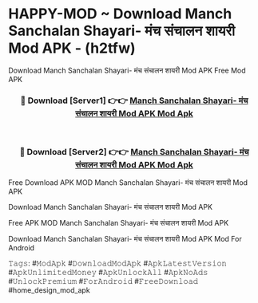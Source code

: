 # HAPPY-MOD ~ Download Manch Sanchalan Shayari- मंच संचालन शायरी  Mod APK - (h2tfw)
Download Manch Sanchalan Shayari- मंच संचालन शायरी  Mod APK Free Mod APK

<div align="center">
<h3>🔴 Download [Server1] 👉👉 <a href="https://apk-comot.site?title=Manch_Sanchalan_Shayari-_मंच_संचालन_शायरी__Mod_APK">Manch Sanchalan Shayari- मंच संचालन शायरी  Mod APK Mod Apk</a></h3><br>

<h3>🔴 Download [Server2] 👉👉 <a href="https://apk-comot.site?title=Manch_Sanchalan_Shayari-_मंच_संचालन_शायरी__Mod_APK">Manch Sanchalan Shayari- मंच संचालन शायरी  Mod APK Mod Apk</a></h3>
</div>


Free Download APK MOD Manch Sanchalan Shayari- मंच संचालन शायरी  Mod APK

Download Manch Sanchalan Shayari- मंच संचालन शायरी  Mod APK 

Free APK MOD Manch Sanchalan Shayari- मंच संचालन शायरी  Mod APK 

Download Manch Sanchalan Shayari- मंच संचालन शायरी  Mod APK Mod For Android

𝚃𝚊𝚐𝚜: #𝙼𝚘𝚍𝙰𝚙𝚔 #𝙳𝚘𝚠𝚗𝚕𝚘𝚊𝚍𝙼𝚘𝚍𝙰𝚙𝚔 #𝙰𝚙𝚔𝙻𝚊𝚝𝚎𝚜𝚝𝚅𝚎𝚛𝚜𝚒𝚘𝚗 #𝙰𝚙𝚔𝚄𝚗𝚕𝚒𝚖𝚒𝚝𝚎𝚍𝙼𝚘𝚗𝚎𝚢 #𝙰𝚙𝚔𝚄𝚗𝚕𝚘𝚌𝚔𝙰𝚕𝚕 #𝙰𝚙𝚔𝙽𝚘𝙰𝚍𝚜 #𝚄𝚗𝚕𝚘𝚌𝚔𝙿𝚛𝚎𝚖𝚒𝚞𝚖 #𝙵𝚘𝚛𝙰𝚗𝚍𝚛𝚘𝚒𝚍 #𝙵𝚛𝚎𝚎𝙳𝚘𝚠𝚗𝚕𝚘𝚊𝚍 #home_design_mod_apk